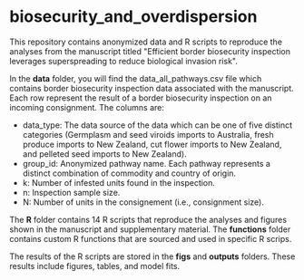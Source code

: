 # biosecurity_and_overdispersion
This repository contains anonymized data and R scripts to reproduce the analyses from the manuscript titled "Efficient border biosecurity inspection leverages superspreading to reduce biological invasion risk".

In the **data** folder, you will find the data_all_pathways.csv file which contains border biosecurity inspection data associated with the manuscript. Each row represent the result of a border biosecurity inspection on an incoming consignment. The columns are:
* data_type: The data source of the data which can be one of five distinct categories (Germplasm and seed viroids imports to Australia, fresh produce imports to New Zealand, cut flower imports to New Zealand, and pelleted seed imports to New Zealand).
* group_id: Anonymized pathway name. Each pathway represents a distinct combination of commodity and country of origin.
* k: Number of infested units found in the inspection.
* n: Inspection sample size.
* N: Number of units in the consignement (i.e., consignment size). 

The **R** folder contains 14 R scripts that reproduce the analyses and figures shown in the manuscript and supplementary material. The **functions** folder contains custom R functions that are sourced and used in specific R scrips.

The results of the R scripts are stored in the **figs** and **outputs** folders. These results include figures, tables, and model fits.
